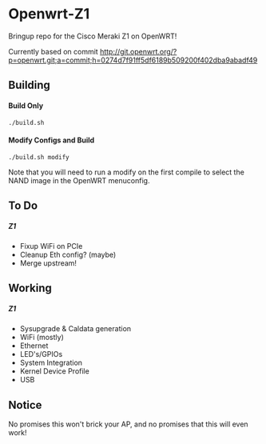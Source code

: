 # Openwrt-Z1

Bringup repo for the Cisco Meraki Z1 on OpenWRT!

Currently based on commit http://git.openwrt.org/?p=openwrt.git;a=commit;h=0274d7f91ff5df6189b509200f402dba9abadf49

Building
-----
#### Build Only
`./build.sh`

#### Modify Configs and Build
`./build.sh modify`

Note that you will need to run a modify on the first compile to select the NAND image in the OpenWRT menuconfig.

To Do
-----
##### Z1
  * Fixup WiFi on PCIe
  * Cleanup Eth config? (maybe)
  * Merge upstream!

Working
-----
##### Z1
  * Sysupgrade & Caldata generation
  * WiFi (mostly)
  * Ethernet
  * LED's/GPIOs
  * System Integration
  * Kernel Device Profile
  * USB

Notice
------
No promises this won't brick your AP, and no promises that this will even work!

